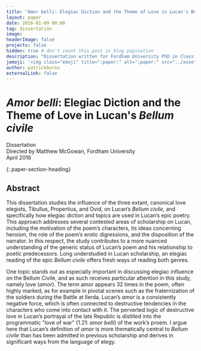 ```yaml
---
title: "Amor belli: Elegiac Diction and the Theme of Love in Lucan's Bellum civile"
layout: paper
date: 2016-01-09 00:00
tag: dissertation
image: 
headerImage: false
projects: false
hidden: true # don't count this post in blog pagination
description: "Dissertation written for Fordham University PhD in Classics, April 2016"
jemoji: '<img class="emoji" title=":paper:" alt=":paper:" src="../assets/images/paper-icon.png" height="20" width="20" align="absmiddle">'
author: patrickburns
externalLink: false
---
```


# *Amor belli*: Elegiac Diction and the Theme of Love in Lucan's *Bellum civile*
Dissertation  
Directed by Matthew McGowan, Fordham University  
April 2016

{:.paper-section-heading}
## Abstract 
This dissertation studies the influence of the three extant, canonical love elegists, Tibullus, Propertius, and Ovid, on Lucan’s *Bellum civile*, and specifically how elegiac diction and topics are used in Lucan’s epic poetry. This approach addresses several contested areas of scholarship on Lucan, including the motivation of the poem’s characters, its ideas concerning heroism, the role of the poem’s erotic digressions, and the disposition of the narrator. In this respect, the study contributes to a more nuanced understanding of the generic status of Lucan’s poem and his relationship to poetic predecessors. Long understudied in Lucan scholarship, an elegiac reading of the epic *Bellum civile* offers fresh ways of reading both genres.

One topic stands out as especially important in discussing elegiac influence on the Bellum Civile, and as such receives particular attention in this study, namely love (*amor*). The term amor appears 32 times in the poem, often highly marked, as for example in pivotal scenes such as the fraternization of the soldiers during the Battle at Ilerda. Lucan’s *amor* is a consistently negative force, which is often connected to destructive tendencies in the characters who come into contact with it. The perverted logic of destructive love in Lucan’s portrayal of the late Republic is distilled into the programmatic "love of war" (1.21: *amor belli*) of the work’s proem. I argue here that Lucan’s definition of *amor* is more thematically central to *Bellum civile* than has been admitted in previous scholarship and derives in significant ways from the language of elegy.
